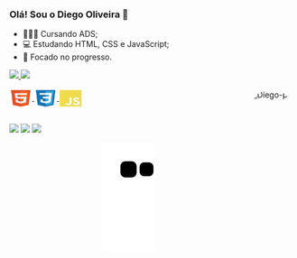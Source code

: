 ### Olá! Sou o Diego Oliveira 👋
- 👨🏻‍🎓 Cursando ADS;
- 💻 Estudando HTML, CSS e JavaScript;
- 🎯 Focado no progresso.
<a href="https://github.com/diegooliveira10">
  <img width="45%" src="https://github-readme-stats.vercel.app/api?username=diegooliveira10&show_icons=true&theme=github_dark&include_all_commits=true&count_private=true"/>
  <img width="45%" src="https://github-readme-stats.vercel.app/api/top-langs/?username=diegooliveira10&layout=compact&langs_count=7&theme=github_dark"/>
</div>
    
</div>
<div style="display: inline_block"><br>
<img align="center" alt="Diego-HTML" height="30" width="40" src="https://raw.githubusercontent.com/devicons/devicon/master/icons/html5/html5-original.svg">
<img align="center" alt="Diego-CSS" height="30" width="40" src="https://raw.githubusercontent.com/devicons/devicon/master/icons/css3/css3-original.svg">
<img align="center" alt="Diego-Js" height="30" width="40" src="https://raw.githubusercontent.com/devicons/devicon/master/icons/javascript/javascript-plain.svg">
<img  align = "right"  alt = "Diego-pic" height = "150"  style = "border-radius:50px;"  src ="https://i.picasion.com/pic92/e5904a2494cdc3703991bcee38369bd9.gif" 
</div>
 
 ##
  
 <div>
    <a href="https://instagram.com/diegoolv__" target="_blank"><img src="https://img.shields.io/badge/-Instagram-%23E4405F?style=for-the-badge&logo=instagram&logoColor=white" target="_blank"></a>
     <a href = "mailto:diegojesusdeoliveira10@gmail.com"><img src="https://img.shields.io/badge/-Gmail-%23333?style=for-the-badge&logo=gmail&logoColor=white" target="_blank"></a>
   <a href="https://www.linkedin.com/in/diego-oliveira-34b24b22b" target="_blank"><img src="https://img.shields.io/badge/-LinkedIn-%230077B5?style=for-the-badge&logo=linkedin&logoColor=white" target="_blank"></a> 
   
<div align="center"> 
  
  ![Snake animation](https://github.com/diegooliveira10/diegooliveira10/blob/output/github-contribution-grid-snake.svg)
  
</div>
 

